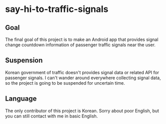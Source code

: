# say-hi-to-traffic-signals

## Goal

The final goal of this project is to make an Android app that provides signal change countdown information of passenger traffic signals near the user.

## Suspension

Korean government of traffic doesn't provides signal data or related API for passenger signals. I can't wander around everywhere collecting signal data, so the project is going to be suspended for uncertain time.

## Language

The only contributor of this project is Korean. Sorry about poor English, but you can still contact with me in basic English.